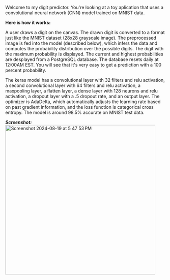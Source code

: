 Welcome to my digit predictor. You're looking at a toy aplication that uses a convolutional neural network (CNN) model trained on MNIST data.

**Here is how it works:**

A user draws a digit on the canvas. The drawn digit is converted to a format just like the MNIST dataset (28x28 grayscale image). The preprocessed image is fed into the model (described below), which infers the data and computes the probability distribution over the possible digits. The digit with the maximum probability is displayed. The current and highest probabilities are desplayed from a PostgreSQL database. The database resets daily at 12:00AM EST. You will see that it's very easy to get a prediction with a 100 percent probability.

The keras model has a convolutional layer with 32 filters and relu activation, a second convolutional layer with 64 filters and relu activation, a maxpooling layer, a flatten layer, a dense layer with 128 neurons and relu activation, a dropout layer with a .5 dropout rate, and an output layer. The optimizer is AdaDelta, which automatically adjusts the learning rate based on past gradient information, and the loss function is categorical cross entropy. The model is around 98.5% accurate on MNIST test data.

***Screenshot:***
<img width="471" alt="Screenshot 2024-08-19 at 5 47 53 PM" src="https://github.com/user-attachments/assets/c81a0a0e-0578-48db-b932-ecd6669cdbfb">
